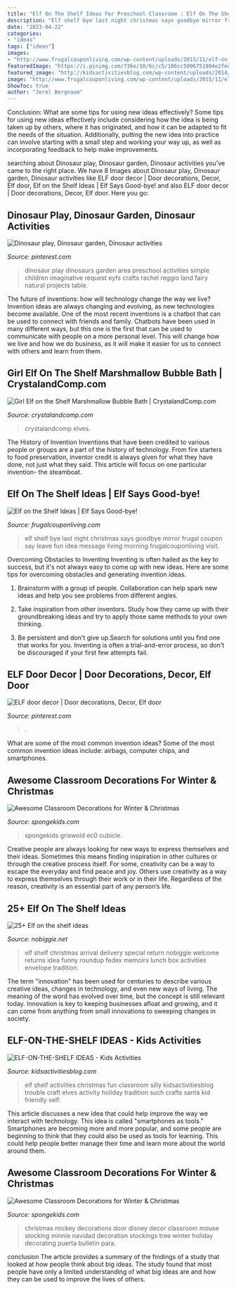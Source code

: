 ```yaml
---
title: "Elf On The Shelf Ideas For Preschool Classroom : Elf On The Shelf Ideas"
description: "Elf shelf bye last night christmas says goodbye mirror frugal coupon say leave fun idea message living morning frugalcouponliving visit"
date: "2023-04-22"
categories:
- "ideas"
tags: ["ideas"]
images:
- "http://www.frugalcouponliving.com/wp-content/uploads/2015/11/elf-on-the-shelf-ideas-goodbye-frugal-coupon-living.jpg"
featuredImage: "https://i.pinimg.com/736x/10/6c/c5/106cc5006751904e2fed44de04aeb161.jpg"
featured_image: "http://kidsactivitiesblog.com/wp-content/uploads/2014/11/30-elf-in-the-shelf-activities-that-your-kids-will-love1.jpg"
image: "http://www.frugalcouponliving.com/wp-content/uploads/2015/11/elf-on-the-shelf-ideas-goodbye-frugal-coupon-living.jpg"
ShowToc: true
author: "Jerel Bergnaum"
---
```



Conclusion: What are some tips for using new ideas effectively?
Some tips for using new ideas effectively include considering how the idea is being taken up by others, where it has originated, and how it can be adapted to fit the needs of the situation. Additionally, putting the new idea into practice can involve starting with a small step and working your way up, as well as incorporating feedback to help make improvements.

	

		
searching about Dinosaur play, Dinosaur garden, Dinosaur activities you've came to the right place. We have 8 Images about Dinosaur play, Dinosaur garden, Dinosaur activities like ELF door decor | Door decorations, Decor, Elf door, Elf on the Shelf Ideas | Elf Says Good-bye! and also ELF door decor | Door decorations, Decor, Elf door. Here you go:
		
    
## Dinosaur Play, Dinosaur Garden, Dinosaur Activities

<img loading=lazy src="https://i.pinimg.com/736x/10/6c/c5/106cc5006751904e2fed44de04aeb161.jpg" onerror="this.onerror=null;this.src='https://tse2.mm.bing.net/th?id=OIP.npvs-w59MS0QF4lXcfroDAHaJ3&amp;pid=15.1';" alt="Dinosaur play, Dinosaur garden, Dinosaur activities">

_Source: pinterest.com_

>dinosaur play dinosaurs garden area preschool activities simple children imaginative request eyfs crafts rachel reggio land fairy natural projects table. 

	

The future of inventions: how will technology change the way we live?
Invention ideas are always changing and evolving, as new technologies become available. One of the most recent inventions is a chatbot that can be used to connect with friends and family. Chatbots have been used in many different ways, but this one is the first that can be used to communicate with people on a more personal level. This will change how we live and how we do business, as it will make it easier for us to connect with others and learn from them.

    
## Girl Elf On The Shelf Marshmallow Bubble Bath | CrystalandComp.com

<img loading=lazy src="http://crystalandcomp.com/wp-content/uploads/2014/12/girl-elf-on-the-shelf-.jpg" onerror="this.onerror=null;this.src='https://tse3.mm.bing.net/th?id=OIP.9ojFmy8W_hssMhL-3uis7gHaLG&amp;pid=15.1';" alt="Girl Elf on the Shelf Marshmallow Bubble Bath | CrystalandComp.com">

_Source: crystalandcomp.com_

>crystalandcomp elves. 

	

The History of Invention
Inventions that have been credited to various people or groups are a part of the history of technology. From fire starters to food preservation, inventor credit is always given for what they have done, not just what they said. This article will focus on one particular invention- the steamboat.

    
## Elf On The Shelf Ideas | Elf Says Good-bye!

<img loading=lazy src="http://www.frugalcouponliving.com/wp-content/uploads/2015/11/elf-on-the-shelf-ideas-goodbye-frugal-coupon-living.jpg" onerror="this.onerror=null;this.src='https://tse3.mm.bing.net/th?id=OIP.HHDyNaT_s8YOcuY6qcU-0gHaLE&amp;pid=15.1';" alt="Elf on the Shelf Ideas | Elf Says Good-bye!">

_Source: frugalcouponliving.com_

>elf shelf bye last night christmas says goodbye mirror frugal coupon say leave fun idea message living morning frugalcouponliving visit. 

	

Overcoming Obstacles to Inventing
Inventing is often hailed as the key to success, but it's not always easy to come up with new ideas. Here are some tips for overcoming obstacles and generating invention ideas.
1. Brainstorm with a group of people. Collaboration can help spark new ideas and help you see problems from different angles.

2. Take inspiration from other inventors. Study how they came up with their groundbreaking ideas and try to apply those same methods to your own thinking.

3. Be persistent and don't give up.Search for solutions until you find one that works for you. Inventing is often a trial-and-error process, so don't be discouraged if your first few attempts fail.

    
## ELF Door Decor | Door Decorations, Decor, Elf Door

<img loading=lazy src="https://i.pinimg.com/736x/92/d9/60/92d960ae3861932f1813fc6c8872ad38.jpg" onerror="this.onerror=null;this.src='https://tse3.mm.bing.net/th?id=OIP.rqByvdL5eva1IzH-mYO4-gHaJ3&amp;pid=15.1';" alt="ELF door decor | Door decorations, Decor, Elf door">

_Source: pinterest.com_

>. 

	

What are some of the most common invention ideas?
Some of the most common invention ideas include: airbags, computer chips, and smartphones.

    
## Awesome Classroom Decorations For Winter &amp; Christmas

<img loading=lazy src="https://spongekids.com/wp-content/uploads/2016/11/christmas-bulletin-board/13-christmas-bulletin-board-ideas.jpg" onerror="this.onerror=null;this.src='https://tse3.mm.bing.net/th?id=OIP.OpdLSa9RhcKpaUqbiRDoSgHaLH&amp;pid=15.1';" alt="Awesome Classroom Decorations for Winter &amp; Christmas">

_Source: spongekids.com_

>spongekids griswold ec0 cubicle. 

	

Creative people are always looking for new ways to express themselves and their ideas. Sometimes this means finding inspiration in other cultures or through the creative process itself. For some, creativity can be a way to escape the everyday and find peace and joy. Others use creativity as a way to express themselves through their work or in their life. Regardless of the reason, creativity is an essential part of any person’s life.

    
## 25+ Elf On The Shelf Ideas

<img loading=lazy src="http://www.nobiggie.net/wp-content/uploads/2015/10/Special-delivery-25-MORE-elf-on-the-shelf-ideas-NoBiggie.net_.jpg" onerror="this.onerror=null;this.src='https://tse1.mm.bing.net/th?id=OIP.um9EgBQRUzRvLagolActpwHaLR&amp;pid=15.1';" alt="25+ Elf on the shelf ideas">

_Source: nobiggie.net_

>elf shelf christmas arrival delivery special return nobiggie welcome returns idea funny roundup fedex memoirs lunch box activities envelope tradition. 

	

The term "innovation" has been used for centuries to describe various creative ideas, changes in technology, and even new ways of living. The meaning of the word has evolved over time, but the concept is still relevant today. Innovation is key to keeping businesses afloat and growing, and it can come from anything from small innovations to sweeping changes in society.

    
## ELF-ON-THE-SHELF IDEAS - Kids Activities

<img loading=lazy src="http://kidsactivitiesblog.com/wp-content/uploads/2014/11/30-elf-in-the-shelf-activities-that-your-kids-will-love1.jpg" onerror="this.onerror=null;this.src='https://tse2.mm.bing.net/th?id=OIP.rEktyHD9HVpPYjycZPYymAHaLH&amp;pid=15.1';" alt="ELF-ON-THE-SHELF IDEAS - Kids Activities">

_Source: kidsactivitiesblog.com_

>elf shelf activities christmas fun classroom silly kidsactivitiesblog trouble craft elves activity holiday tradition such crafts santa kid friendly self. 

	

This article discusses a new idea that could help improve the way we interact with technology. This idea is called "smartphones as tools." Smartphones are becoming more and more popular, and some people are beginning to think that they could also be used as tools for learning. This could help people better manage their time and learn more about the world around them.

    
## Awesome Classroom Decorations For Winter &amp; Christmas

<img loading=lazy src="http://spongekids.com/wp-content/uploads/2016/11/christmas-bulletin-board/17-christmas-bulletin-board-ideas.jpg" onerror="this.onerror=null;this.src='https://tse4.mm.bing.net/th?id=OIP.fglqwP9Tj60vEkuAm1R04gHaNI&amp;pid=15.1';" alt="Awesome Classroom Decorations for Winter &amp; Christmas">

_Source: spongekids.com_

>christmas mickey decorations door disney decor classroom mouse stocking minnie navidad decoration stockings tree winter holiday decorating puerta bulletin para. 

	

conclusion
The article provides a summary of the findings of a study that looked at how people think about big ideas. The study found that most people have only a limited understanding of what big ideas are and how they can be used to improve the lives of others.

